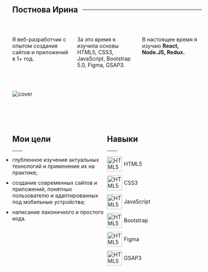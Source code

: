 <header style="margin-top: 70px; display:flex;flex-wrap: wrap;align-items: center;">
    <h2 style="margin: 0;border: none;"> Постнова Ирина </h2> <hr style="margin-left: 12px; flex:1; border-width: 3px; border-color:#999494;">
</header>
<section style="margin: 20px 0 60px;-webkit-column-count: 3; -moz-column-count: 3; column-count: 3; ">
  <div>Я веб-разработчик с опытом создания сайтов и приложений в 1+ год. </div>
  <div>За это время я изучила основы HTML5, CSS3, JavaScript, Bootstrap 5.0, Figma, GSAP3.</div>
  <div>В настоящее время я изучаю <strong> React, Node.JS, Redux. </strong></div>
</section>

<section>
<img src="https://modnica.club/uploads/posts/2021-11/thumbs/1635977296_104-modnica-club-p-graficheskii-minimalizm-113.jpg" style="display:block;margin:0 auto;" alt="cover">
</section>

<section style="margin: 70px 0; display:flex;flex-wrap: wrap;">
  <div style="flex:1;">
    <h2> Мои цели </h2>
    <span style="display:block; margin: 6px 0;height:0; width:25px; border: 1px solid #999494;"> </span>
    <ul style="padding-left:0;">
      <li style="margin: 10px 0;">глубленное изучение актуальных технологий и применение их на практике; </li>
      <li style="margin: 10px 0;"> создание современных сайтов и приложений, понятных пользователю и адаптированных под мобильные устройства;</li>
      <li style="margin: 10px 0;"> написание лаконичного и простого кода.</li>
    </ul>
    </div>
  <div style="flex:1;">
    <h2> Навыки </h2>
    <span style="display:block; margin: 6px 0;height:0; width:25px; border: 1px solid #999494;"> </span>
    <ul style="padding-left:0;">
      <li style="margin: 10px 0;list-style:none;display:flex;align-items:center;"><img src="https://pstnv.github.io/icons/techs/icon_html.png" style="margin-right: 5px; width:40px;" alt="HTML5"> HTML5 </li>
      <li style="margin: 10px 0;list-style:none;display:flex;align-items:center;"><img src="https://pstnv.github.io/icons/techs/icon_css.png" style="margin-right: 5px; width:40px;" alt="HTML5"> CSS3 </li>
      <li style="margin: 10px 0;list-style:none;display:flex;align-items:center;"><img src="https://pstnv.github.io/icons/techs/icon_javascript.png" style="margin-right: 5px; width:40px;" alt="HTML5"> JavaScript </li>
      <li style="margin: 10px 0;list-style:none;display:flex;align-items:center;"><img src="https://pstnv.github.io/icons/techs/icon_bootstrap.png" style="margin-right: 5px; width:40px;" alt="HTML5"> Bootstrap </li>
      <li style="margin: 10px 0;list-style:none;display:flex;align-items:center;"><img src="https://pstnv.github.io/icons/techs/icon_figma.png" style="margin-right: 5px; width:40px;" alt="HTML5"> Figma </li>
      <li style="margin: 10px 0;list-style:none;display:flex;align-items:center;"><img src="https://pstnv.github.io/icons/techs/icon_gsap.png" style="margin-right: 5px; width:40px;" alt="HTML5"> GSAP3 </li>
    </ul>
    </div>
</section>
